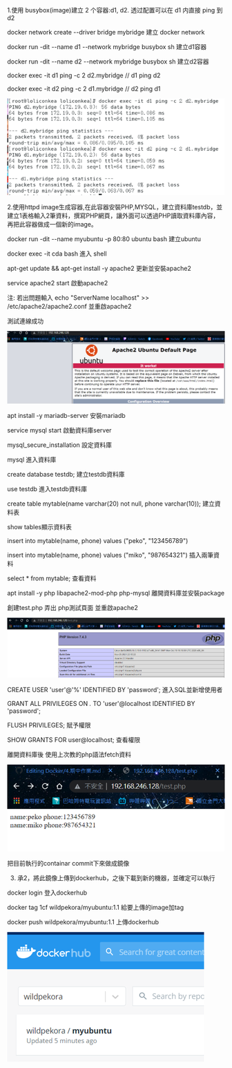 1.使用 busybox(image)建立 2 个容器:d1, d2. 透过配置可以在 d1 内直接 ping 到 d2

docker network create --driver bridge mybridge 建立 docker network

docker run -dit --name d1 --network mybridge busybox sh 建立d1容器

docker run -dit --name d2 --network mybridge busybox sh 建立d2容器

docker exec -it d1 ping -c 2 d2.mybridge // d1 ping d2


docker exec -it d2 ping -c 2 d1.mybridge // d2 ping d1

![GITHUB](https://github.com/loliconkea/Docker/blob/main/image/期中-01.png)

2.使用httpd image生成容器,在此容器安裝PHP,MYSQL，建立資料庫testdb，並建立1表格輸入2筆資料，撰寫PHP網頁，讓外面可以透過PHP讀取資料庫內容，再把此容器做成一個新的image。

docker run -dit --name myubuntu -p 80:80 ubuntu bash 建立ubuntu

docker exec -it cda bash 進入 shell

apt-get update && apt-get install -y apache2 更新並安裝apache2

service apache2 start 啟動apache2

注: 若出問題輸入 echo "ServerName localhost" >> /etc/apache2/apache2.conf 並重啟apache2

測試連線成功

![GITHUB](https://github.com/loliconkea/Docker/blob/main/image/期中-02.png)

apt install -y mariadb-server 安裝mariadb

service mysql start 啟動資料庫server

mysql_secure_installation 設定資料庫

mysql 進入資料庫

create database testdb; 建立testdb資料庫

use testdb 進入testdb資料庫

create table mytable(name varchar(20) not null, phone varchar(10)); 建立資料表

show tables顯示資料表

insert into mytable(name, phone) values ("peko", "123456789")

insert into mytable(name, phone) values ("miko", "987654321") 插入兩筆資料

select * from mytable; 查看資料

apt install -y php libapache2-mod-php php-mysql 離開資料庫並安裝package

創建test.php 弄出 php測試頁面 並重啟apache2


![GITHUB](https://github.com/loliconkea/Docker/blob/main/image/期中-03.png)

CREATE USER 'user'@'%' IDENTIFIED BY 'password';  進入SQL並新增使用者

GRANT ALL PRIVILEGES ON *.* TO 'user'@localhost IDENTIFIED BY 'password';

FLUSH PRIVILEGES; 賦予權限

SHOW GRANTS FOR user@localhost; 查看權限

離開資料庫後 使用上次教的php語法fetch資料

![GITHUB](https://github.com/loliconkea/Docker/blob/main/image/期中-04.png)

把目前執行的containar commit下來做成鏡像

3. 承2，將此鏡像上傳到dockerhub，之後下載到新的機器，並確定可以執行

docker login 登入dockerhub

docker tag 1cf wildpekora/myubuntu:1.1 給要上傳的image加tag

docker push wildpekora/myubuntu:1.1 上傳dockerhub

![GITHUB](https://github.com/loliconkea/Docker/blob/main/image/期中-05.png)
